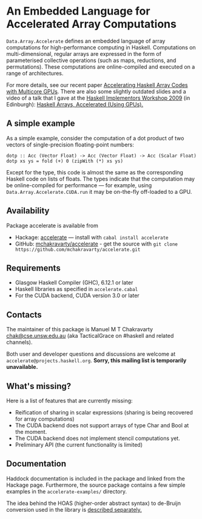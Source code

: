 An Embedded Language for Accelerated Array Computations
=======================================================

`Data.Array.Accelerate` defines an embedded language of array computations for high-performance computing in Haskell. Computations on multi-dimensional, regular arrays are expressed in the form of parameterised collective operations (such as maps, reductions, and permutations). These computations are online-compiled and executed on a range of architectures.

For more details, see our recent paper [Accelerating Haskell Array Codes with Multicore GPUs][CKLM+11]. There are also some slightly outdated slides and a video of a talk that I gave at the [Haskell Implementors Workshop 2009][HIW'09] (in Edinburgh): [Haskell Arrays, Accelerated (Using GPUs).][Cha09]

A simple example
----------------

As a simple example, consider the computation of a dot product of two vectors of single-precision floating-point numbers:

    dotp :: Acc (Vector Float) -> Acc (Vector Float) -> Acc (Scalar Float)
    dotp xs ys = fold (+) 0 (zipWith (*) xs ys)

Except for the type, this code is almost the same as the corresponding Haskell code on lists of floats. The types indicate that the computation may be online-compiled for performance — for example, using `Data.Array.Accelerate.CUDA.run` it may be on-the-fly off-loaded to a GPU.

Availability
------------

Package accelerate is available from

 * Hackage: [accelerate][Hackage] — install with `cabal install accelerate`
 * GitHub: [mchakravarty/accelerate][GitHub] - get the source with `git clone https://github.com/mchakravarty/accelerate.git`

Requirements
------------

  * Glasgow Haskell Compiler (GHC), 6.12.1 or later
  * Haskell libraries as specified in `accelerate.cabal`
  * For the CUDA backend, CUDA version 3.0 or later

Contacts
--------

The maintainer of this package is Manuel M T Chakravarty <chak@cse.unsw.edu.au> (aka TacticalGrace on #haskell and related channels).

Both user and developer questions and discussions are welcome at `accelerate@projects.haskell.org`.  **Sorry, this mailing list is temporarily unavailable.**

What's missing?
---------------

Here is a list of features that are currently missing:

 * Reification of sharing in scalar expressions (sharing is being recovered for array computations)
 * The CUDA backend does not support arrays of type Char and Bool at the moment.
 * The CUDA backend does not implement stencil computations yet.
 * Preliminary API (the current functionality is limited)

Documentation
-------------

Haddock documentation is included in the package and linked from the Hackage page. Furthermore, the source package contains a few simple examples in the `accelerate-examples/` directory.

The idea behind the HOAS (higher-order abstract syntax) to de-Bruijn conversion used in the library is [described separately.][HOAS-conv]


  [CKLM+11]:   http://www.cse.unsw.edu.au/~chak/papers/CKLM+11.html
  [HIW'09]:    http://haskell.org/haskellwiki/HaskellImplementorsWorkshop
  [Cha09]:     http://justtesting.posterous.com/running-haskell-array-computations-on-a-gpu
  [Hackage]:   http://hackage.haskell.org/package/accelerate
  [GitHub]:    https://github.com/mchakravarty/accelerate
  [HOAS-conv]: http://www.cse.unsw.edu.au/~chak/haskell/term-conv/
  